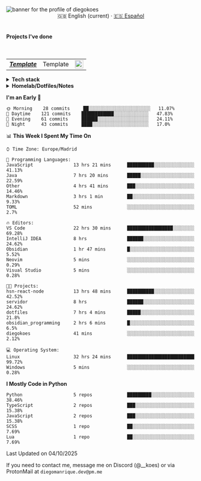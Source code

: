 <picture>
 <source media="(prefers-color-scheme: dark)" srcset="https://i.imgur.com/G5n6xUz.png">
 <source media="(prefers-color-scheme: light)" srcset="https://i.imgur.com/8gLfu4u.png">
 <img alt="banner for the profile of diegokoes" src="https://i.imgur.com/G5n6xUz.png">
</picture>

<!-- Language switcher -->
<div align="center">
  <a >🇬🇧 English (current)</a> · <a href="./README_es.md">🇪🇸 Español</a>
</div>
<br>

#### Projects I've done

  <br>
  <table>
    <tbody>
      <tr>
        <td>
          <em>
            <strong><a href="#">Template</a></strong>
          </em>
        </td>
        <td>
Template         </td>
        <td>
          <img alt="NodeJs/React/MongoDB" src="https://raw.githubusercontent.com/abranhe/programming-languages-logos/master/src/csharp/csharp_32x32.png" width="22">
        </td>
      </tr>
  </tbody>
  </table>
</details>
<details>
  <summary><strong>Tech stack</strong></summary>

  <!-- Frontend -->
  <img alt="Frontend" src="https://img.shields.io/badge/Front%20%20%20-20232a?style=for-the-badge&logo=terminal&logoColor=white">
  <img alt="Angular" src="https://img.shields.io/badge/angular-7E22CE?style=for-the-badge&logo=angular&logoColor=white">
  <img alt="React" src="https://img.shields.io/badge/react-20232a?style=for-the-badge&logo=react&logoColor=61DAFB">
  <img alt="Tailwind CSS" src="https://img.shields.io/badge/tailwindcss-06B6D4?style=for-the-badge&logo=tailwindcss&logoColor=white">
  <img alt="SCSS/SASS" src="https://img.shields.io/badge/scss-CC6699?style=for-the-badge&logo=sass&logoColor=white">
<br>

  <!-- Backend -->
  <img alt="Backend" src="https://img.shields.io/badge/Back%20%20%20%20-20232a?style=for-the-badge&logo=terminal&logoColor=white">
  <img alt="Node.js" src="https://img.shields.io/badge/node.js-339933?style=for-the-badge&logo=nodedotjs&logoColor=white">
  <img alt="Express" src="https://img.shields.io/badge/express-000000?style=for-the-badge&logo=express&logoColor=white">
  <img alt="Spring" src="https://img.shields.io/badge/spring-6DB33F?style=for-the-badge&logo=spring&logoColor=white">
<br>

  <!-- Databases -->
  <img alt="Databases" src="https://img.shields.io/badge/DB's%20-20232a?style=for-the-badge&logo=terminal&logoColor=white">
  <img alt="MongoDB" src="https://img.shields.io/badge/mongodb-4EA94B?style=for-the-badge&logo=mongodb&logoColor=white">
  <img alt="Supabase" src="https://img.shields.io/badge/supabase-3ECF8E?style=for-the-badge&logo=supabase&logoColor=white">
  <img alt="Valkey" src="https://img.shields.io/badge/valkey-DC382D?style=for-the-badge&logo=valkey&logoColor=white">
  <img alt="DBeaver" src="https://img.shields.io/badge/dbeaver-2F6BFF?style=for-the-badge&logo=dbeaver&logoColor=white">
<br>
  <!-- DevOps -->
  <img alt="DevOps" src="https://img.shields.io/badge/DevOps%20%20%20-20232a?style=for-the-badge&logo=terminal&logoColor=white">
  <img alt="Docker" src="https://img.shields.io/badge/docker-2496ED?style=for-the-badge&logo=docker&logoColor=white">
  <img alt="Proxmox" src="https://img.shields.io/badge/proxmox-e57000?style=for-the-badge&logo=proxmox&logoColor=white">
  <img alt="Jenkins" src="https://img.shields.io/badge/jenkins-D24939?style=for-the-badge&logo=jenkins&logoColor=white">
  <img alt="Git" src="https://img.shields.io/badge/git-F05032?style=for-the-badge&logo=git&logoColor=white">
</details>

<details>
  <summary><strong>Homelab/Dotfiles/Notes</strong></summary>

  <table>
    <tbody>
      <tr>
        <td>
          <strong><a href="https://github.com/diegokoes/proxmox">proxmox</a></strong>
        </td>
        <td>Proxmox-related configs and docs</td>
      </tr>
      <tr>
        <td>
          <strong><a href="https://github.com/diegokoes/dotfiles">dotfiles</a></strong>
        </td>
        <td>My dotfiles and environment setup</td>
      </tr>
      <tr>
        <td>
          <strong><a href="https://github.com/diegokoes/NOTES_programming">obsidian_programming</a></strong>
        </td>
        <td>Notes and Obsidian vault for programming</td>
      </tr>
    </tbody>
  </table>
</details>

<!--START_SECTION:waka-->
**I'm an Early 🐤**

```text
🌞 Morning    28 commits     ██░░░░░░░░░░░░░░░░░░░░░░░   11.07%
🌆 Daytime    121 commits    ████████████░░░░░░░░░░░░░   47.83%
🌃 Evening    61 commits     ██████░░░░░░░░░░░░░░░░░░░   24.11%
🌙 Night      43 commits     ████░░░░░░░░░░░░░░░░░░░░░   17.0%

```

📊 **This Week I Spent My Time On**

```text
⌚︎ Time Zone: Europe/Madrid

💬 Programming Languages:
JavaScript               13 hrs 21 mins      ██████████░░░░░░░░░░░░░░░   41.13%
Java                     7 hrs 20 mins       █████░░░░░░░░░░░░░░░░░░░░   22.59%
Other                    4 hrs 41 mins       ███░░░░░░░░░░░░░░░░░░░░░░   14.46%
Markdown                 3 hrs 1 min         ██░░░░░░░░░░░░░░░░░░░░░░░   9.33%
TOML                     52 mins             ░░░░░░░░░░░░░░░░░░░░░░░░░   2.7%

🔥 Editors:
VS Code                  22 hrs 30 mins      █████████████████░░░░░░░░   69.28%
IntelliJ IDEA            8 hrs               ██████░░░░░░░░░░░░░░░░░░░   24.62%
Obsidian                 1 hr 47 mins        █░░░░░░░░░░░░░░░░░░░░░░░░   5.52%
Neovim                   5 mins              ░░░░░░░░░░░░░░░░░░░░░░░░░   0.29%
Visual Studio            5 mins              ░░░░░░░░░░░░░░░░░░░░░░░░░   0.28%

🐱‍💻 Projects:
hsn-react-node           13 hrs 48 mins      ██████████░░░░░░░░░░░░░░░   42.52%
servidor                 8 hrs               ██████░░░░░░░░░░░░░░░░░░░   24.62%
dotfiles                 7 hrs 4 mins        █████░░░░░░░░░░░░░░░░░░░░   21.8%
obsidian_programming     2 hrs 6 mins        █░░░░░░░░░░░░░░░░░░░░░░░░   6.5%
diegokoes                41 mins             ░░░░░░░░░░░░░░░░░░░░░░░░░   2.12%

💻 Operating System:
Linux                    32 hrs 24 mins      █████████████████████████   99.72%
Windows                  5 mins              ░░░░░░░░░░░░░░░░░░░░░░░░░   0.28%

```

**I Mostly Code in Python**

```text
Python                   5 repos             █████████░░░░░░░░░░░░░░░░   38.46%
TypeScript               2 repos             ███░░░░░░░░░░░░░░░░░░░░░░   15.38%
JavaScript               2 repos             ███░░░░░░░░░░░░░░░░░░░░░░   15.38%
SCSS                     1 repo              ██░░░░░░░░░░░░░░░░░░░░░░░   7.69%
Lua                      1 repo              ██░░░░░░░░░░░░░░░░░░░░░░░   7.69%

```

 Last Updated on 04/10/2025
<!--END_SECTION:waka-->

If you need to contact me, message me on Discord (@__koes) or via ProtonMail at `diegomanrique.dev@pm.me`
